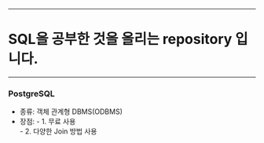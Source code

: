 -----
# SQL을 공부한 것을 올리는 repository 입니다.
-----
### PostgreSQL
- 종류: 객체 관계형 DBMS(ODBMS)
- 장점: 
       - 1. 무료 사용  
       - 2. 다양한 Join 방법 사용
